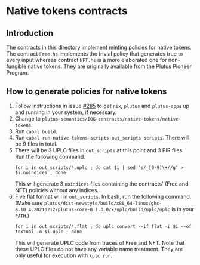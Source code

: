 # Native tokens contracts

## Introduction

The contracts in this directory implement minting policies for native
tokens. The contract `Free.hs` implements the trivial policy that
generates true to every input whereas contract `NFT.hs` is a more elaborated
one for non-fungible native tokens. They are originally available from
the Plutus Pioneer Program. 

## How to generate policies for native tokens

1. Follow instructions in issue
   [#285](https://github.com/runtimeverification/plutus-core-semantics/issues/285)
   to get `nix`, `plutus` and `plutus-apps` up and running in your
   system, if necessary.
2. Change to `plutus-semantics/IOG-contracts/native-tokens/native-tokens`.
3. Run `cabal build`.
4. Run `cabal run native-tokens-scripts out_scripts scripts`. There
   will be 9 files in total. 
5. There will be 3 UPLC files in `out_scripts` at this point and 3 PIR files.
   Run the following command.
   ```shell
   for i in out_scripts/*.uplc ; do cat $i | sed 's/_[0-9]\+//g' > $i.noindices ; done
   ```
   This will generate 3 `noindices` files containing the contracts'
   (Free and NFT) policies without any indices.
6. Five flat format will in `out_scripts`.
   In bash, run the following command. (Make sure 
   `plutus/dist-newstyle/build/x86_64-linux/ghc-8.10.4.20210212/plutus-core-0.1.0.0/x/uplc/build/uplc/uplc`
   is in your `PATH`.) 
   ```shell
   for i in out_scripts/*.flat ; do uplc convert --if flat -i $i --of textual -o $i.uplc ; done
   ```
   This will generate UPLC code from traces of Free and NFT. Note that
   these UPLC files do not have any variable name treatment. They are
   only useful for execution with `kplc run`.
